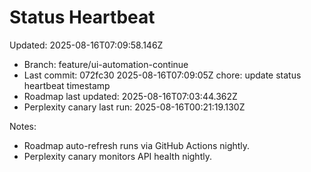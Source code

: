 # Status Heartbeat

Updated: 2025-08-16T07:09:58.146Z

- Branch: feature/ui-automation-continue
- Last commit: 072fc30 2025-08-16T07:09:05Z chore: update status heartbeat timestamp
- Roadmap last updated: 2025-08-16T07:03:44.362Z
- Perplexity canary last run: 2025-08-16T00:21:19.130Z

Notes:
- Roadmap auto-refresh runs via GitHub Actions nightly.
- Perplexity canary monitors API health nightly.
